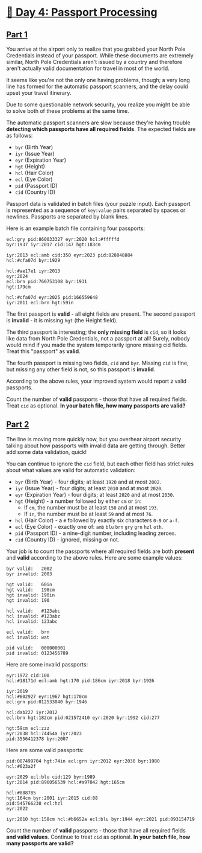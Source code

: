 # [📄 Day 4: Passport Processing](https://adventofcode.com/2020/day/4)

## [Part 1](https://adventofcode.com/2020/day/4#part1)

You arrive at the airport only to realize that you grabbed your North Pole
Credentials instead of your passport. While these documents are extremely
similar, North Pole Credentials aren't issued by a country and therefore
aren't actually valid documentation for travel in most of the world.

It seems like you're not the only one having problems, though; a very long
line has formed for the automatic passport scanners, and the delay could upset
your travel itinerary.

Due to some questionable network security, you realize you might be able to
solve both of these problems at the same time.

The automatic passport scanners are slow because they're having trouble
**detecting which passports have all required fields**. The expected fields
are as follows:

- `byr` (Birth Year)
- `iyr` (Issue Year)
- `eyr` (Expiration Year)
- `hgt` (Height)
- `hcl` (Hair Color)
- `ecl` (Eye Color)
- `pid` (Passport ID)
- `cid` (Country ID)

Passport data is validated in batch files (your puzzle input). Each passport
is represented as a sequence of `key:value` pairs separated by spaces or
newlines. Passports are separated by blank lines.

Here is an example batch file containing four passports:

```
ecl:gry pid:860033327 eyr:2020 hcl:#fffffd
byr:1937 iyr:2017 cid:147 hgt:183cm

iyr:2013 ecl:amb cid:350 eyr:2023 pid:028048884
hcl:#cfa07d byr:1929

hcl:#ae17e1 iyr:2013
eyr:2024
ecl:brn pid:760753108 byr:1931
hgt:179cm

hcl:#cfa07d eyr:2025 pid:166559648
iyr:2011 ecl:brn hgt:59in
```

The first passport is **valid** - all eight fields are present. The second
passport is **invalid** - it is missing `hgt` (the Height field).

The third passport is interesting; the **only missing field** is `cid`, so it
looks like data from North Pole Credentials, not a passport at all! Surely,
nobody would mind if you made the system temporarily ignore missing cid
fields. Treat this "passport" as **valid**.

The fourth passport is missing two fields, `cid` and `byr`. Missing `cid` is
fine, but missing any other field is not, so this passport is **invalid**.

According to the above rules, your improved system would report **`2`** valid
passports.

Count the number of **valid** passports - those that have all required fields.
Treat `cid` as optional. **In your batch file, how many passports are valid?**

## [Part 2](https://adventofcode.com/2020/day/4#part2)

The line is moving more quickly now, but you overhear airport security talking
about how passports with invalid data are getting through. Better add some
data validation, quick!

You can continue to ignore the `cid` field, but each other field has strict
rules about what values are valid for automatic validation:

- `byr` (Birth Year) - four digits; at least `1920` and at most `2002`.
- `iyr` (Issue Year) - four digits; at least `2010` and at most `2020`.
- `eyr` (Expiration Year) - four digits; at least `2020` and at most `2030`.
- `hgt` (Height) - a number followed by either `cm` or `in`:
  - If `cm`, the number must be at least `150` and at most `193`.
  - If `in`, the number must be at least `59` and at most `76`.
- `hcl` (Hair Color) - a `#` followed by exactly six characters `0-9` or `a-f`.
- `ecl` (Eye Color) - exactly one of: `amb` `blu` `brn` `gry` `grn` `hzl`
  `oth`.
- `pid` (Passport ID) - a nine-digit number, including leading zeroes.
- `cid` (Country ID) - ignored, missing or not.

Your job is to count the passports where all required fields are both
**present** and **valid** according to the above rules. Here are some example
values:

```
byr valid:   2002
byr invalid: 2003

hgt valid:   60in
hgt valid:   190cm
hgt invalid: 190in
hgt invalid: 190

hcl valid:   #123abc
hcl invalid: #123abz
hcl invalid: 123abc

ecl valid:   brn
ecl invalid: wat

pid valid:   000000001
pid invalid: 0123456789
```

Here are some invalid passports:

```
eyr:1972 cid:100
hcl:#18171d ecl:amb hgt:170 pid:186cm iyr:2018 byr:1926

iyr:2019
hcl:#602927 eyr:1967 hgt:170cm
ecl:grn pid:012533040 byr:1946

hcl:dab227 iyr:2012
ecl:brn hgt:182cm pid:021572410 eyr:2020 byr:1992 cid:277

hgt:59cm ecl:zzz
eyr:2038 hcl:74454a iyr:2023
pid:3556412378 byr:2007
```

Here are some valid passports:

```
pid:087499704 hgt:74in ecl:grn iyr:2012 eyr:2030 byr:1980
hcl:#623a2f

eyr:2029 ecl:blu cid:129 byr:1989
iyr:2014 pid:896056539 hcl:#a97842 hgt:165cm

hcl:#888785
hgt:164cm byr:2001 iyr:2015 cid:88
pid:545766238 ecl:hzl
eyr:2022

iyr:2010 hgt:158cm hcl:#b6652a ecl:blu byr:1944 eyr:2021 pid:093154719
```

Count the number of **valid** passports - those that have all required fields
**and valid values**. Continue to treat `cid` as optional.
**In your batch file, how many passports are valid?**
